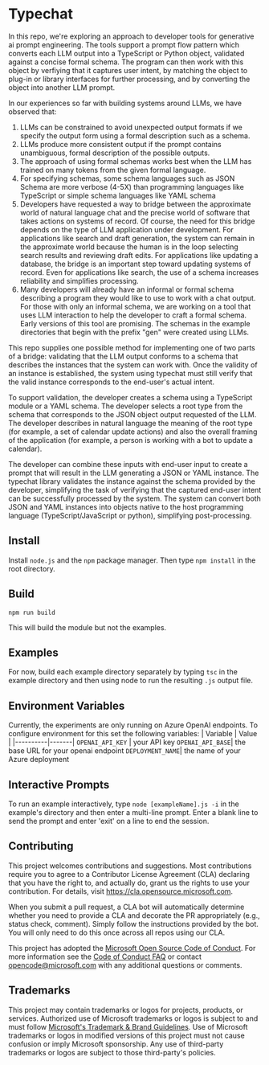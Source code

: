 # Typechat
In this repo, we're exploring an approach to developer tools for generative ai prompt engineering.  The tools support a prompt flow pattern which converts each LLM output into a TypeScript or Python object, validated against a concise formal schema. The program can then work with this object by verfiying that it captures user intent, by matching the object to plug-in or library interfaces for further processing, and by converting the object into another LLM prompt.

In our experiences so far with building systems around LLMs, we have observed that:
1. LLMs can be constrained to avoid unexpected output formats if we specify the output form using a formal description such as a schema.
2. LLMs produce more consistent output if the prompt contains unambiguous, formal description of the possible outputs.
3. The approach of using formal schemas works best when the LLM has trained on many tokens from the given formal language.
4. For specifying schemas, some schema languages such as JSON Schema are more verbose (4-5X) than programming languages like TypeScript or simple schema languages like YAML schema  
5. Developers have requested a way to bridge between the approximate world of natural language chat and the precise world of software that takes actions on systems of record. Of course, the need for this bridge depends on the type of LLM application under development. For applications like search and draft generation, the system can remain in the approximate world because the human is in the loop selecting search results and reviewing draft edits.  For applications like updating a database, the bridge is an important step toward updating systems of record. Even for applications like search, the use of a schema increases reliability and simplifies processing.
6. Many developers will already have an informal or formal schema describing a program they would like to use to work with a chat output. For those with only an informal schema, we are working on a tool that uses LLM interaction to help the developer to craft a formal schema. Early versions of this tool are promising. The schemas in the example directories that begin with the prefix "gen" were created using LLMs. 

This repo supplies one possible method for implementing one of two parts of a bridge: validating that the LLM output conforms to a schema that describes the instances that the system can work with.  Once the validity of an instance is established, the system using typechat must still verify that the valid instance corresponds to the end-user's actual intent. 

To support validation, the developer creates a schema using a TypeScript module or a YAML schema. The developer selects a root type from the schema that corresponds to the JSON object output requested of the LLM.  The developer describes in natural language the meaning of the root type (for example, a set of calendar update actions) and also the overall framing of the application (for example, a person is working with a bot to update a calendar).  

The developer can combine these inputs with end-user input to create a prompt that will result in the LLM generating a JSON or YAML instance. The typechat library validates the instance against the schema provided by the developer, simplifying the task of verifying that the captured end-user intent can be successfully processed by the system. The system can convert both JSON and YAML instances into objects native to the host programming language (TypeScript/JavaScript or python), simplifying post-processing.
## Install
Install `node.js` and the `npm` package manager.  Then type `npm install` in the root directory.
## Build
```     
npm run build
```
This will build the module but not the examples. 
## Examples
For now, build each example directory separately by typing `tsc` in the example directory and then using node to run the resulting `.js` output file.

## Environment Variables
Currently, the experiments are only running on Azure OpenAI endpoints.  To configure environment for this set the following variables:
| Variable | Value |
|----------|-------|
`OPENAI_API_KEY` | your API key
`OPENAI_API_BASE`| the base URL for your openai endpoint
`DEPLOYMENT_NAME`| the name of your Azure deployment

## Interactive Prompts
To run an example interactively, type `node [exampleName].js -i` in the example's directory and then enter a multi-line prompt. Enter a blank line to send the prompt and enter 'exit' on a line to end the session.

## Contributing

This project welcomes contributions and suggestions.  Most contributions require you to agree to a
Contributor License Agreement (CLA) declaring that you have the right to, and actually do, grant us
the rights to use your contribution. For details, visit https://cla.opensource.microsoft.com.

When you submit a pull request, a CLA bot will automatically determine whether you need to provide
a CLA and decorate the PR appropriately (e.g., status check, comment). Simply follow the instructions
provided by the bot. You will only need to do this once across all repos using our CLA.

This project has adopted the [Microsoft Open Source Code of Conduct](https://opensource.microsoft.com/codeofconduct/).
For more information see the [Code of Conduct FAQ](https://opensource.microsoft.com/codeofconduct/faq/) or
contact [opencode@microsoft.com](mailto:opencode@microsoft.com) with any additional questions or comments.

## Trademarks

This project may contain trademarks or logos for projects, products, or services. Authorized use of Microsoft 
trademarks or logos is subject to and must follow 
[Microsoft's Trademark & Brand Guidelines](https://www.microsoft.com/en-us/legal/intellectualproperty/trademarks/usage/general).
Use of Microsoft trademarks or logos in modified versions of this project must not cause confusion or imply Microsoft sponsorship.
Any use of third-party trademarks or logos are subject to those third-party's policies.
